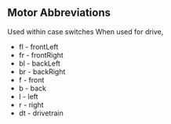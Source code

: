 ## Motor Abbreviations
Used within case switches
When used for drive, 
- fl - frontLeft
- fr - frontRight
- bl - backLeft
- br - backRight
- f - front
- b - back
- l - left
- r - right
- dt - drivetrain
